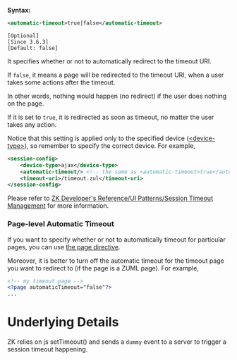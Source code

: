 **Syntax:**

```xml
<automatic-timeout>true|false</automatic-timeout>
```

`[Optional]`  
`[Since 3.6.3]`  
`[Default: false]`

It specifies whether or not to automatically redirect to the timeout
URI.

If `false`, it means a page will be redirected to the timeout URI, when
a user takes some actions after the timeout.

In other words, nothing would happen (no redirect) if the user does
nothing on the page.

If it is set to `true`, it is redirected as soon as timeout, no matter
the user takes any action.

Notice that this setting is applied only to the specified device
([\<device-type\>](#The_device-type_Element)), so remember to
specify the correct device. For example,

```xml
<session-config>
    <device-type>ajax</device-type>
    <automatic-timeout/> <!-- the same as <automatic-timeout>true</automatic-timeout> -->
    <timeout-uri>/timeout.zul</timeout-uri>
</session-config>
```

Please refer to [ZK Developer's Reference/UI Patterns/Session Timeout Management]({{site.baseurl}}/zk_dev_ref/ui_patterns/session_timeout_management)
for more information.

### Page-level Automatic Timeout

If you want to specify whether or not to automatically timeout for
particular pages, you can use [ the page directive](ZUML_Reference/ZUML/Processing_Instructions/page#automaticTimeout).

Moreover, it is better to turn off the automatic timeout for the timeout
page you want to redirect to (if the page is a ZUML page). For example,

```xml
<!-- my timeout page -->
<?page automaticTimeout="false"?>
...
```

# Underlying Details

ZK relies on js setTimeout() and sends a `dummy` event to a server to
trigger a session timeout happening.
